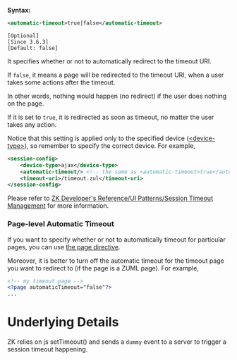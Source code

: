 **Syntax:**

```xml
<automatic-timeout>true|false</automatic-timeout>
```

`[Optional]`  
`[Since 3.6.3]`  
`[Default: false]`

It specifies whether or not to automatically redirect to the timeout
URI.

If `false`, it means a page will be redirected to the timeout URI, when
a user takes some actions after the timeout.

In other words, nothing would happen (no redirect) if the user does
nothing on the page.

If it is set to `true`, it is redirected as soon as timeout, no matter
the user takes any action.

Notice that this setting is applied only to the specified device
([\<device-type\>](#The_device-type_Element)), so remember to
specify the correct device. For example,

```xml
<session-config>
    <device-type>ajax</device-type>
    <automatic-timeout/> <!-- the same as <automatic-timeout>true</automatic-timeout> -->
    <timeout-uri>/timeout.zul</timeout-uri>
</session-config>
```

Please refer to [ZK Developer's Reference/UI Patterns/Session Timeout Management]({{site.baseurl}}/zk_dev_ref/ui_patterns/session_timeout_management)
for more information.

### Page-level Automatic Timeout

If you want to specify whether or not to automatically timeout for
particular pages, you can use [ the page directive](ZUML_Reference/ZUML/Processing_Instructions/page#automaticTimeout).

Moreover, it is better to turn off the automatic timeout for the timeout
page you want to redirect to (if the page is a ZUML page). For example,

```xml
<!-- my timeout page -->
<?page automaticTimeout="false"?>
...
```

# Underlying Details

ZK relies on js setTimeout() and sends a `dummy` event to a server to
trigger a session timeout happening.
